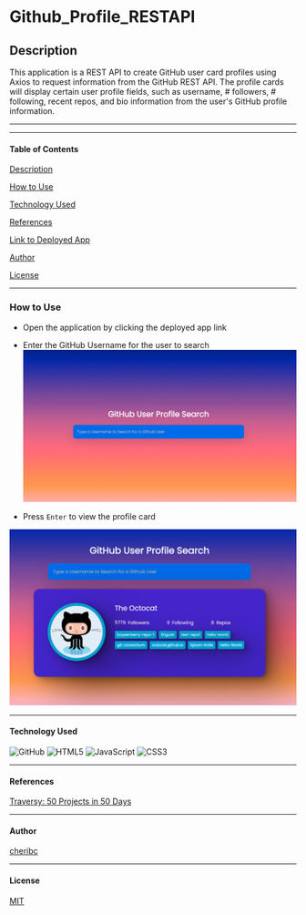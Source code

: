 # Github_Profile_RESTAPI

## Description

This application is a REST API to create GitHub user card profiles using Axios to request information from the GitHub REST API. The profile cards will display certain user profile fields, such as username, # followers, # following, recent repos, and bio information from the user's GitHub profile information.

---

---


#### Table of Contents

[Description](#description)

[How to Use](#how-to-use)

[Technology Used](#technology-used)

[References](#references)

[Link to Deployed App](#link-to-deployed-app)

[Author](#author)

[License](#license)

---

### How to Use

- Open the application by clicking the deployed app link
- Enter the GitHub Username for the user to search
![homepage-demo-image](assets/Github_profile_app_homescreen.png)  

- Press `Enter` to view the profile card
  
![user-profile-card-image](assets/user_profile_card_demo.png)



---

#### Technology Used

![GitHub](https://img.shields.io/badge/github-%23121011.svg?style=for-the-badge&logo=github&logoColor=white)
![HTML5](https://img.shields.io/badge/html5-%23E34F26.svg?style=for-the-badge&logo=html5&logoColor=white)
![JavaScript](https://img.shields.io/badge/javascript-%23323330.svg?style=for-the-badge&logo=javascript&logoColor=%23F7DF1E)
![CSS3](https://img.shields.io/badge/css3-%231572B6.svg?style=for-the-badge&logo=css3&logoColor=white)


--- 

#### References

[Traversy: 50 Projects in 50 Days](https://github.com/bradtraversy/50projects50days)

---

#### Author

[cheribc](https://github.com/cheribc)

---

#### License

[MIT](LICENSE)


